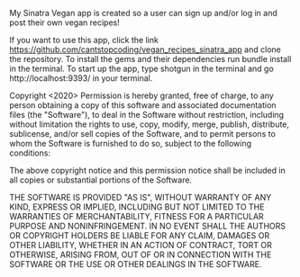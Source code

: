 My Sinatra Vegan app is created so a user can sign up and/or log in and post their own vegan recipes!

If you want to use this app, click the link https://github.com/cantstopcoding/vegan_recipes_sinatra_app and clone the repository. To install the gems and their dependencies run bundle install in the terminal. To start up the app, type shotgun in the terminal and go http://localhost:9393/ in your terminal.

Copyright <2020> <Jonathan Koss>
Permission is hereby granted, free of charge, to any person obtaining a copy of this software and associated documentation files (the "Software"), to deal in the Software without restriction, including without limitation the rights to use, copy, modify, merge, publish, distribute, sublicense, and/or sell copies of the Software, and to permit persons to whom the Software is furnished to do so, subject to the following conditions:

The above copyright notice and this permission notice shall be included in all copies or substantial portions of the Software.

THE SOFTWARE IS PROVIDED "AS IS", WITHOUT WARRANTY OF ANY KIND, EXPRESS OR IMPLIED, INCLUDING BUT NOT LIMITED TO THE WARRANTIES OF MERCHANTABILITY, FITNESS FOR A PARTICULAR PURPOSE AND NONINFRINGEMENT. IN NO EVENT SHALL THE AUTHORS OR COPYRIGHT HOLDERS BE LIABLE FOR ANY CLAIM, DAMAGES OR OTHER LIABILITY, WHETHER IN AN ACTION OF CONTRACT, TORT OR OTHERWISE, ARISING FROM, OUT OF OR IN CONNECTION WITH THE SOFTWARE OR THE USE OR OTHER DEALINGS IN THE SOFTWARE.